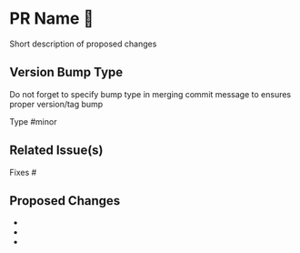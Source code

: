 # PR Name :rocket:

Short description of proposed changes

## Version Bump Type

Do not forget to specify bump type in merging commit message to ensures proper version/tag bump

Type #minor
<!-- #patch for quick and easy fixes -->
<!-- #minor for bigger bugfix and minor features -->
<!-- #major for major changes and features -->

## Related Issue(s)

Fixes #

## Proposed Changes

  -
  -
  -
